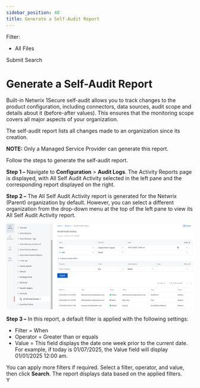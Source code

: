 ```yaml
---
sidebar_position: 48
title: Generate a Self-Audit Report
---
```


Filter: 

* All Files

Submit Search

# Generate a Self-Audit Report

Built-in Netwrix 1Secure self-audit allows you to track changes to the product configuration, including connectors, data sources, audit scope and details about it (before-after values). This ensures that the monitoring scope covers all major aspects of your organization.

The self-audit report lists all changes made to an organization since its creation.

**NOTE:** Only a Managed Service Provider can generate this report.

Follow the steps to generate the self-audit report.

**Step 1 –** Navigate to **Configuration** > **Audit Logs**. The Activity Reports page is displayed, with All Self Audit Activity selected in the left pane and the corresponding report displayed on the right.

**Step 2 –** The All Self Audit Activity report is generated for the Netwrix (Parent) organization by default. However, you can select a different organization from the drop-down menu at the top of the left pane to view its All Self Audit Activity report.

![All Self Audit Activity Report](../../../Resources/Images/1Secure/SelfAudit.png "All Self Audit Activity Report")

**Step 3 –** In this report, a default filter is applied with the following settings:

* Filter = When
* Operator = Greater than or equals
* Value = This field displays the date one week prior to the current date. For example, if today is 01/07/2025, the Value field will display 01/01/2025 12:00 am.

You can apply more filters if required. Select a filter, operator, and value, then click **Search**. The report displays data based on the applied filters.  
Y